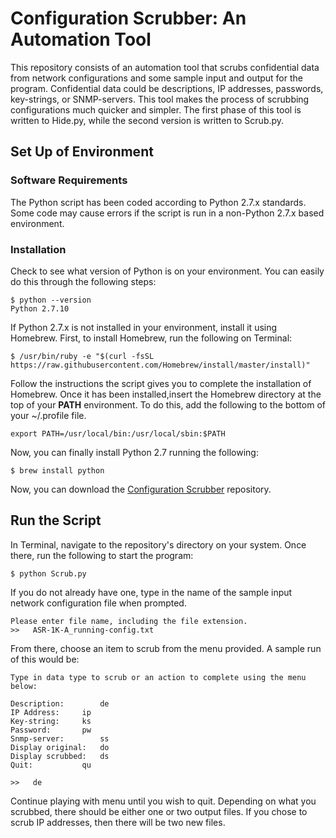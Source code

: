 # Configuration Scrubber: An Automation Tool
This repository consists of an automation tool that scrubs confidential data from network configurations and some sample input and output for the program. Confidential data could be descriptions, IP addresses, passwords, key-strings, or SNMP-servers. This tool makes the process of scrubbing configurations much quicker and simpler. The first phase of this tool is written to Hide.py, while the second version is written to Scrub.py.
## Set Up of Environment
### Software Requirements
The Python script has been coded according to Python 2.7.x standards. Some code may cause errors if the script is run in a non-Python 2.7.x based environment. 
### Installation
Check to see what version of Python is on your environment. You can easily do this through the following steps:
```
$ python --version
Python 2.7.10
```
If Python 2.7.x is not installed in your environment, install it using Homebrew.
First, to install Homebrew, run the following on Terminal:
```
$ /usr/bin/ruby -e "$(curl -fsSL https://raw.githubusercontent.com/Homebrew/install/master/install)"
```
Follow the instructions the script gives you to complete the installation of Homebrew. Once it has been installed,insert the Homebrew directory at the top of your **PATH** environment. To do this, add the following to the bottom of your ~/.profile file.
```
export PATH=/usr/local/bin:/usr/local/sbin:$PATH
```
Now, you can finally install Python 2.7 running the following:
```
$ brew install python
```

Now, you can download the [Configuration Scrubber](https://github.com/bhayer96/Configuration-Scrubber-An-Automation-Tool) repository.
## Run the Script
In Terminal, navigate to the repository's directory on your system. Once there, run the following to start the program:
```
$ python Scrub.py
```
If you do not already have one, type in the name of the sample input network configuration file when prompted.
```
Please enter file name, including the file extension.
>>   ASR-1K-A_running-config.txt
```
From there, choose an item to scrub from the menu provided. A sample run of this would be:
```
Type in data type to scrub or an action to complete using the menu below:

Description:		de
IP Address:		ip
Key-string:		ks
Password:		pw
Snmp-server:		ss
Display original:	do
Display scrubbed:	ds
Quit:			qu

>>   de
```
Continue playing with menu until you wish to quit. Depending on what you scrubbed, there should be either one or two output files. If you chose to scrub IP addresses, then there will be two new files.
